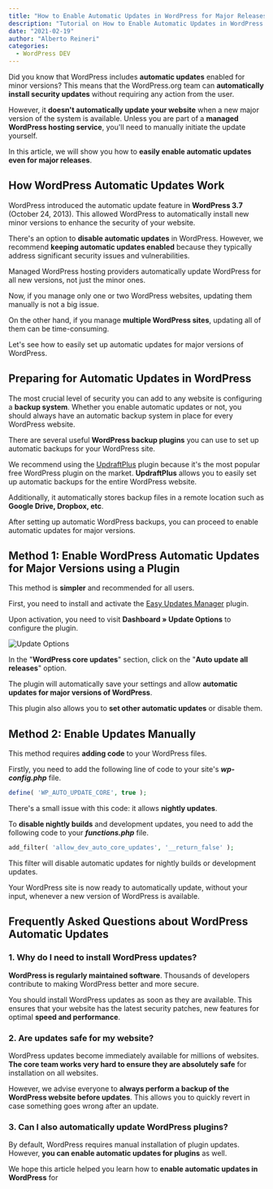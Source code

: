 ```yaml
---
title: "How to Enable Automatic Updates in WordPress for Major Releases."
description: "Tutorial on How to Enable Automatic Updates in WordPress. Forget manual updates and automate website maintenance."
date: "2021-02-19"
author: "Alberto Reineri"
categories:
  - WordPress DEV
---
```



Did you know that WordPress includes **automatic updates** enabled for minor versions? This means that the WordPress.org team can **automatically install security updates** without requiring any action from the user.

However, it **doesn't automatically update your website** when a new major version of the system is available. Unless you are part of a **managed WordPress hosting service**, you'll need to manually initiate the update yourself.

In this article, we will show you how to **easily enable automatic updates even for major releases**.

## How WordPress Automatic Updates Work

WordPress introduced the automatic update feature in **WordPress 3.7** (October 24, 2013). This allowed WordPress to automatically install new minor versions to enhance the security of your website.

There's an option to **disable automatic updates** in WordPress. However, we recommend **keeping automatic updates enabled** because they typically address significant security issues and vulnerabilities.

Managed WordPress hosting providers automatically update WordPress for all new versions, not just the minor ones.

Now, if you manage only one or two WordPress websites, updating them manually is not a big issue.

On the other hand, if you manage **multiple WordPress sites**, updating all of them can be time-consuming.

Let's see how to easily set up automatic updates for major versions of WordPress.

## Preparing for Automatic Updates in WordPress

The most crucial level of security you can add to any website is configuring a **backup system**. Whether you enable automatic updates or not, you should always have an automatic backup system in place for every WordPress website.

There are several useful **WordPress backup plugins** you can use to set up automatic backups for your WordPress site.

We recommend using the [UpdraftPlus](https://wordpress.org/plugins/updraftplus/) plugin because it's the most popular free WordPress plugin on the market. **UpdraftPlus** allows you to easily set up automatic backups for the entire WordPress website.

Additionally, it automatically stores backup files in a remote location such as **Google Drive, Dropbox, etc**.

After setting up automatic WordPress backups, you can proceed to enable automatic updates for major versions.

## Method 1: Enable WordPress Automatic Updates for Major Versions using a Plugin

This method is **simpler** and recommended for all users.

First, you need to install and activate the [Easy Updates Manager](https://wordpress.org/plugins/stops-core-theme-and-plugin-updates/) plugin.

Upon activation, you need to visit **Dashboard » Update Options** to configure the plugin.

![Update Options](images/image-27-1-1024x200.png)

In the "**WordPress core updates**" section, click on the "**Auto update all releases**" option.

The plugin will automatically save your settings and allow **automatic updates for major versions of WordPress**.

This plugin also allows you to **set other automatic updates** or disable them.

## Method 2: Enable Updates Manually

This method requires **adding code** to your WordPress files.

Firstly, you need to add the following line of code to your site's **_wp-config.php_** file.

```php
define( 'WP_AUTO_UPDATE_CORE', true );
```

There's a small issue with this code: it allows **nightly updates**.

To **disable nightly builds** and development updates, you need to add the following code to your **_functions.php_** file.

```php
add_filter( 'allow_dev_auto_core_updates', '__return_false' );
```

This filter will disable automatic updates for nightly builds or development updates.

Your WordPress site is now ready to automatically update, without your input, whenever a new version of WordPress is available.

## Frequently Asked Questions about WordPress Automatic Updates

### **1. Why do I need to install WordPress updates?**

**WordPress is regularly maintained software**. Thousands of developers contribute to making WordPress better and more secure.

You should install WordPress updates as soon as they are available. This ensures that your website has the latest security patches, new features for optimal **speed and performance**.

### **2. Are updates safe for my website?**

WordPress updates become immediately available for millions of websites. **The core team works very hard to ensure they are absolutely safe** for installation on all websites.

However, we advise everyone to **always perform a backup of the WordPress website before updates**. This allows you to quickly revert in case something goes wrong after an update.

### **3. Can I also automatically update WordPress plugins?**

By default, WordPress requires manual installation of plugin updates. However, **you can enable automatic updates for plugins** as well.

We hope this article helped you learn how to **enable automatic updates in WordPress** for
